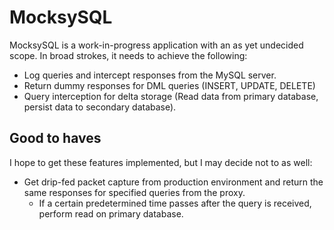 # MocksySQL

MocksySQL is a work-in-progress application with an as yet undecided scope. In broad strokes, it needs to achieve the 
following:

* Log queries and intercept responses from the MySQL server.
* Return dummy responses for DML queries (INSERT, UPDATE, DELETE)
* Query interception for delta storage (Read data from primary database, persist data to secondary database).

## Good to haves

I hope to get these features implemented, but I may decide not to as well:

* Get drip-fed packet capture from production environment and return the same responses for specified queries from the 
proxy.
  * If a certain predetermined time passes after the query is received, perform read on primary database.